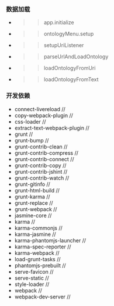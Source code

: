 ### 数据加载 ###

* >> app.initialize

* >> ontologyMenu.setup

* >> setupUriListener

* >> parseUrlAndLoadOntology

* >> loadOntologyFromUri

* >> loadOntologyFromText


### 开发依赖 ###

* connect-livereload              //  
* copy-webpack-plugin             //  
* css-loader                      //  
* extract-text-webpack-plugin     //  
* grunt                           //  
* grunt-bump                      //  
* grunt-contrib-clean             //  
* grunt-contrib-compress          //  
* grunt-contrib-connect           //  
* grunt-contrib-copy              //  
* grunt-contrib-jshint            //  
* grunt-contrib-watch             //  
* grunt-gitinfo                   //  
* grunt-html-build                //  
* grunt-karma                     //  
* grunt-replace                   //  
* grunt-webpack                   //  
* jasmine-core                    //  
* karma                           //  
* karma-commonjs                  //  
* karma-jasmine                   //  
* karma-phantomjs-launcher        //  
* karma-spec-reporter             //  
* karma-webpack                   //  
* load-grunt-tasks                //  
* phantomjs-prebuilt              //  
* serve-favicon                   //  
* serve-static                    //  
* style-loader                    //  
* webpack                         //  
* webpack-dev-server              //  
